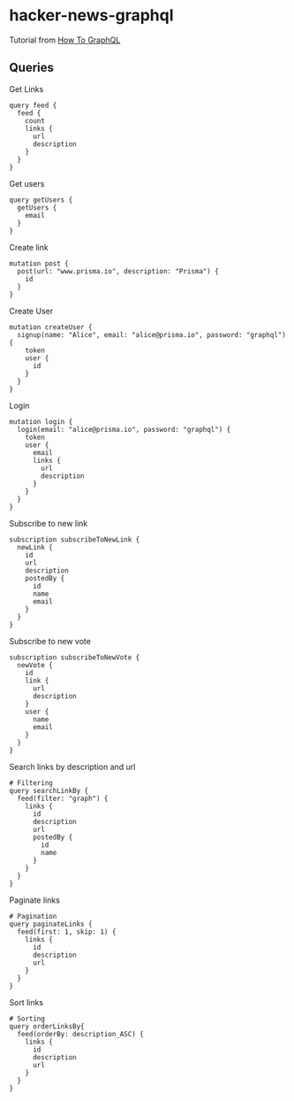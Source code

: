 # hacker-news-graphql

Tutorial from [How To GraphQL](https://www.howtographql.com)

## Queries

Get Links
```
query feed {
  feed {
    count
    links {
      url
      description
    }
  }
}
```

Get users
```
query getUsers {
  getUsers {
    email
  }
}
```

Create link
```
mutation post {
  post(url: "www.prisma.io", description: "Prisma") {
    id
  }
}
```

Create User
```
mutation createUser {
  signup(name: "Alice", email: "alice@prisma.io", password: "graphql") {
    token
    user {
      id
    }
  }
}
```

Login
```
mutation login {
  login(email: "alice@prisma.io", password: "graphql") {
    token
    user {
      email
      links {
        url
        description
      }
    }
  }
}
```

Subscribe to new link
```
subscription subscribeToNewLink {
  newLink {
    id
    url
    description
    postedBy {
      id
      name
      email
    }
  }
}
```

Subscribe to new vote
```
subscription subscribeToNewVote {
  newVote {
    id
    link {
      url
      description
    }
    user {
      name
      email
    }
  }
}
```

Search links by description and url
```
# Filtering
query searchLinkBy {
  feed(filter: "graph") {
    links {
      id
      description
      url
      postedBy {
        id
        name
      }
    }
  }
}
```

Paginate links
```
# Pagination
query paginateLinks {
  feed(first: 1, skip: 1) {
    links {
      id
      description
      url
    }
  }
}
```

Sort links 
```
# Sorting
query orderLinksBy{
  feed(orderBy: description_ASC) {
    links {
      id
      description
      url
    }
  }
}
```
